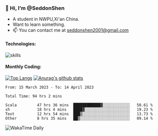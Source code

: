 ### 👋 Hi, I’m @SeddonShen
- A student in NWPU,Xi'an China.
- Want to learn something.
- 📫 You can contact me at seddonshen2001@gmail.com

#### Technologies:

![skills](https://skillicons.dev/icons?i=scala,js,html,css,bootstrap,jquery,c,cpp,cloudflare,django,docker,flask,git,github,githubactions,linux,latex,mysql,nodejs,ps,php,pr,py,raspberrypi,redis,unreal,v,vscode,vue,bash)

#### Monthly Coding:
[![Top Langs](https://github-readme-stats.vercel.app/api/top-langs?username=seddonshen&show_icons=true&locale=en&layout=compact&hide=html&langs_count=8)](https://github.com/SeddonShen/)
[![Anurag's github stats](https://github-readme-stats.vercel.app/api?username=SeddonShen&count_private=true&show_icons=true)](https://github.com/anuraghazra/github-readme-stats)
<!--START_SECTION:waka-->

```text
From: 15 March 2023 - To: 14 April 2023

Total Time: 94 hrs 2 mins

Scala         47 hrs 36 mins  ████████████▓░░░░░░░░░░░░   50.61 %
sh            18 hrs 4 mins   ████▓░░░░░░░░░░░░░░░░░░░░   19.23 %
Text          12 hrs 54 mins  ███▒░░░░░░░░░░░░░░░░░░░░░   13.73 %
Other         8 hrs 35 mins   ██▒░░░░░░░░░░░░░░░░░░░░░░   09.14 %
```

<!--END_SECTION:waka-->

![WakaTime Daily](https://wakatime.com/share/@seddon2001/61a7e342-5f12-4fea-bf92-1fac161e97d6.svg)
<!---
SeddonShen/SeddonShen is a ✨ special ✨ repository because its `README.md` (this file) appears on your GitHub profile.
You can click the Preview link to take a look at your changes.
--->
